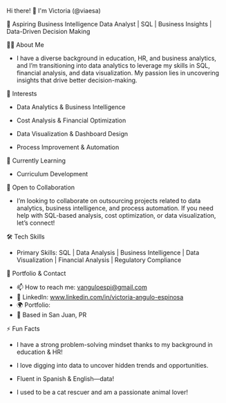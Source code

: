 Hi there! 👋 I'm Victoria (@viaesa)

🚀 Aspiring Business Intelligence Data Analyst | SQL | Business Insights | Data-Driven Decision Making

👩‍💻 About Me

- I have a diverse background in education, HR, and business analytics, and I’m transitioning into data analytics to leverage my skills in SQL, financial analysis, and data visualization. My passion lies in uncovering insights that drive better decision-making.

👀 Interests

- Data Analytics & Business Intelligence

- Cost Analysis & Financial Optimization

- Data Visualization & Dashboard Design

- Process Improvement & Automation

🌱 Currently Learning

- Curriculum Development

💼 Open to Collaboration

- I’m looking to collaborate on outsourcing projects related to data analytics, business intelligence, and process automation. If you need help with SQL-based analysis, cost optimization, or data visualization, let’s connect!

🛠️ Tech Skills

- Primary Skills: SQL | Data Analysis | Business Intelligence | Data Visualization | Financial Analysis | Regulatory Compliance

📂 Portfolio & Contact

- 📫 How to reach me: vanguloespi@gmail.com
- 🔗 LinkedIn: www.linkedin.com/in/victoria-angulo-espinosa
- 🌍 Portfolio: 
- 📍 Based in San Juan, PR

⚡ Fun Facts

- I have a strong problem-solving mindset thanks to my background in education & HR!

- I love digging into data to uncover hidden trends and opportunities.

- Fluent in Spanish & English—data!

- I used to be a cat rescuer and am a passionate animal lover!
<!---
viaesa/viaesa is a ✨ special ✨ repository because its `README.md` (this file) appears on your GitHub profile.
You can click the Preview link to take a look at your changes.
--->
